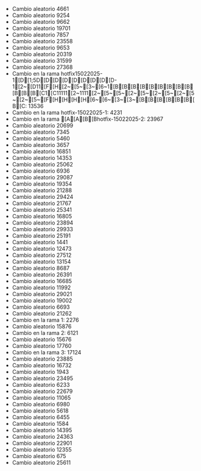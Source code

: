 - Cambio aleatorio 4661
- Cambio aleatorio 9254
- Cambio aleatorio 9662
- Cambio aleatorio 19701
- Cambio aleatorio 7857
- Cambio aleatorio 23558
- Cambio aleatorio 9653
- Cambio aleatorio 20319
- Cambio aleatorio 31599
- Cambio aleatorio 27368
- Cambio en la rama hotfix15022025-1[D[1;5D[D[D[D[D[D[D[D[D-1[2~[D11[F[H[2~[5~[3~[6~1[B[B[B[B[B[B[B[B[B[B[B[B[C1[C11111[2~1111[2~[5~[5~[2~[5~[2~[5~[2~[5~[2~[5~[F[H[H[H[H[6~[6~[3~[3~[B[B[B[B[B[B[B[C: 13536
- Cambio en la rama hotfix-15022025-1: 4231
- Cambio en la rama [A[A[B[Bhotfix-15022025-2: 23967
- Cambio aleatorio 20699
- Cambio aleatorio 7345
- Cambio aleatorio 5460
- Cambio aleatorio 3657
- Cambio aleatorio 16851
- Cambio aleatorio 14353
- Cambio aleatorio 25062
- Cambio aleatorio 6936
- Cambio aleatorio 29087
- Cambio aleatorio 19354
- Cambio aleatorio 21288
- Cambio aleatorio 29424
- Cambio aleatorio 21767
- Cambio aleatorio 25341
- Cambio aleatorio 16805
- Cambio aleatorio 23894
- Cambio aleatorio 29933
- Cambio aleatorio 25191
- Cambio aleatorio 1441
- Cambio aleatorio 12473
- Cambio aleatorio 27512
- Cambio aleatorio 13154
- Cambio aleatorio 8687
- Cambio aleatorio 26391
- Cambio aleatorio 16685
- Cambio aleatorio 11992
- Cambio aleatorio 29021
- Cambio aleatorio 19002
- Cambio aleatorio 6693
- Cambio aleatorio 21262
- Cambio en la rama 1: 2276
- Cambio aleatorio 15876
- Cambio en la rama 2: 6121
- Cambio aleatorio 15676
- Cambio aleatorio 17760
- Cambio en la rama 3: 17124
- Cambio aleatorio 23885
- Cambio aleatorio 16732
- Cambio aleatorio 1943
- Cambio aleatorio 23495
- Cambio aleatorio 6233
- Cambio aleatorio 22679
- Cambio aleatorio 11065
- Cambio aleatorio 6980
- Cambio aleatorio 5618
- Cambio aleatorio 6455
- Cambio aleatorio 1584
- Cambio aleatorio 14395
- Cambio aleatorio 24363
- Cambio aleatorio 22901
- Cambio aleatorio 12355
- Cambio aleatorio 675
- Cambio aleatorio 25611

